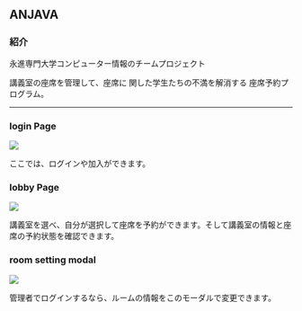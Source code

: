 
<h2>ANJAVA</h2>
<h3>紹介</h3>
<p>永進専門大学コンピューター情報のチームプロジェクト</p>
<p>講義室の座席を管理して、座席に
関した学生たちの不満を解消する
座席予約プログラム。
</p>
<hr>
<h3>login Page</h3>
<img src="https://user-images.githubusercontent.com/76924629/161662706-dd59cd5a-7329-4323-b82f-578a5aba22b8.jpg"/>
<p>ここでは、ログインや加入ができます。</p>
<h3>lobby Page</h3>
<img src="https://user-images.githubusercontent.com/76924629/161663122-4ac1932e-3548-4a83-9b55-761f8e986580.png"/>
<p>講義室を選べ、自分が選択して座席を予約ができます。そして講義室の情報と座席の予約状態を確認できます。</p>
<h3>room setting modal</h3>
<img src="https://user-images.githubusercontent.com/76924629/161662719-ef353c97-de62-417a-aa18-7074688a501a.png"/>
<p>管理者でログインするなら、ルームの情報をこのモーダルで変更できます。</p>
